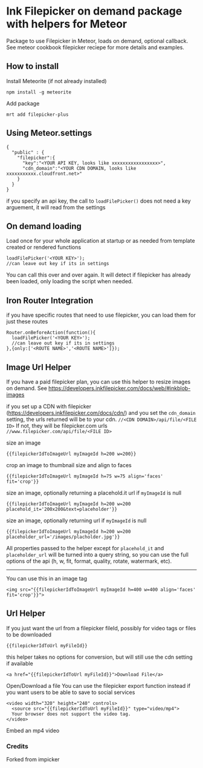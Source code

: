 # Ink Filepicker on demand package with helpers for Meteor

Package to use Filepicker in Meteor, loads on demand, optional callback.  See meteor cookbook filepicker reciepe for more details and examples.

## How to install

Install Meteorite (if not already installed)
```
npm install -g meteorite
```

Add package
```
mrt add filepicker-plus
```

## Using Meteor.settings

```
{
  "public" : {
    "filepicker":{
      "key":"<YOUR API KEY, looks like xxxxxxxxxxxxxxxxx>",
      "cdn_domain":"<YOUR CDN DOMAIN, looks like xxxxxxxxxxx.cloudfront.net>"
    }
  }
}
```
if you specify an api key, the call to `loadFilePicker()` does not need a key arguement, it will read from the settings


## On demand loading

Load once for your whole application at startup or as needed from template created or rendered functions
```
loadFilePicker('<YOUR KEY>');
//can leave out key if its in settings
```

You can call this over and over again.  It will detect if filepicker has already been loaded, only loading the script when needed.

## Iron Router Integration

if you have specific routes that need to use filepicker, you can load them for just these routes
```
Router.onBeforeAction(function(){
  loadFilePicker('<YOUR KEY>');
  //can leave out key if its in settings
},{only:['<ROUTE NAME>','<ROUTE NAME>']});
```

## Image Url Helper
If you have a paid filepicker plan, you can use this helper to resize images on demand.  See https://developers.inkfilepicker.com/docs/web/#inkblob-images

if you set up a CDN with filepicker (https://developers.inkfilepicker.com/docs/cdn/) and you set the `cdn_domain` setting, the urls returned will be to your cdn. `//<CDN DOMAIN>/api/file/<FILE ID>`  If not, they will be filepicker.com urls `//www.filepicker.com/api/file/<FILE ID>`

size an image
```
{{filepickerIdToImageUrl myImageId h=200 w=200}}
```
crop an image to thumbnail size and align to faces
```
{{filepickerIdToImageUrl myImageId h=75 w=75 align='faces' fit='crop'}}
```

size an image, optionally returning a placehold.it url if `myImageId` is null
```
{{filepickerIdToImageUrl myImageId h=200 w=200 placehold_it='200x200&text=placeholder'}}
```

size an image, optionally returning url if `myImageId` is null
```
{{filepickerIdToImageUrl myImageId h=200 w=200 placeholder_url='/images/placholder.jpg'}}
```

All properties passed to the helper except for `placehold_it` and `placeholder_url` will be turned into a query string, so you can use the full options of the api (h, w, fit, format, quality, rotate, watermark, etc).

-----

You can use this in an image tag
```
<img src="{{filepickerIdToImageUrl myImageId h=400 w=400 align='faces' fit='crop'}}">
```

## Url Helper
If you just want the url from a filepicker fileId, possibly for video tags or files to be downloaded

```
{{filepickerIdToUrl myFileId}}
```
this helper takes no options for conversion, but will still use the cdn setting if available


```
<a href="{{filepickerIdToUrl myFileId}}">Download File</a>
```
Open/Download a file
You can use the filepicker export function instead if you want users to be able to save to social services


```
<video width="320" height="240" controls>
  <source src="{{filepickerIdToUrl myFileId}}" type="video/mp4">
  Your browser does not support the video tag.
</video>
```
Embed an mp4 video


### Credits
Forked from impicker
